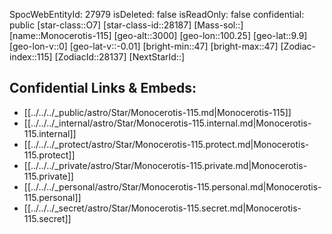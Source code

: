 ﻿---
location: [9.9,100.25,3000]
type: Star
tags:
- astro/Star

---
SpocWebEntityId: 27979
isDeleted: false
isReadOnly: false
confidential: public
[star-class::O7]
[star-class-id::28187]
[Mass-sol::]
[name::Monocerotis-115]
[geo-alt::3000]
[geo-lon::100.25]
[geo-lat::9.9]
[geo-lon-v::0]
[geo-lat-v::-0.01]
[bright-min::47]
[bright-max::47]
[Zodiac-index::115]
[ZodiacId::28137]
[NextStarId::]



## Confidential Links & Embeds: 
- [[../../../_public/astro/Star/Monocerotis-115.md|Monocerotis-115]] 
- [[../../../_internal/astro/Star/Monocerotis-115.internal.md|Monocerotis-115.internal]] 
- [[../../../_protect/astro/Star/Monocerotis-115.protect.md|Monocerotis-115.protect]] 
- [[../../../_private/astro/Star/Monocerotis-115.private.md|Monocerotis-115.private]] 
- [[../../../_personal/astro/Star/Monocerotis-115.personal.md|Monocerotis-115.personal]] 
- [[../../../_secret/astro/Star/Monocerotis-115.secret.md|Monocerotis-115.secret]] 
